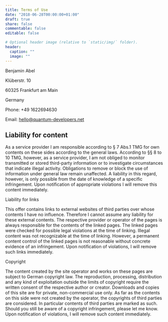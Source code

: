 ```yaml
---
title: Terms of Use
date: "2018-06-28T00:00:00+01:00"
draft: true
share: false
commentable: false
editable: false

# Optional header image (relative to `static/img/` folder).
header:
  caption: ""
  image: ""
---
```


Benjamin Abel

Klüberstr. 10

60325 Frankfurt am Main

Germany

Phone: +49 1622694630

Email: hello@quantum-developers.net


## Liability for content

As a service provider I am responsible according to § 7 Abs.1 TMG for own contents on these sides according to the general laws. According to §§ 8 to 10 TMG, however, as a service provider, I am not obliged to monitor transmitted or stored third-party information or to investigate circumstances that indicate illegal activity. Obligations to remove or block the use of information under general law remain unaffected. A liability in this regard, however, is only possible from the date of knowledge of a specific infringement. Upon notification of appropriate violations I will remove this content immediately.

Liability for links

This offer contains links to external websites of third parties over whose contents I have no influence. Therefore I cannot assume any liability for these external contents. The respective provider or operator of the pages is always responsible for the contents of the linked pages. The linked pages were checked for possible legal violations at the time of linking. Illegal content was not recognizable at the time of linking. However, a permanent content control of the linked pages is not reasonable without concrete evidence of an infringement. Upon notification of violations, I will remove such links immediately.

Copyright

The content created by the site operator and works on these pages are subject to German copyright law. The reproduction, processing, distribution and any kind of exploitation outside the limits of copyright require the written consent of the respective author or creator. Downloads and copies of this site are for private, non-commercial use only. As far as the contents on this side were not created by the operator, the copyrights of third parties are considered. In particular contents of third parties are marked as such. Should you still be aware of a copyright infringement, please let me know. Upon notification of violations, I will remove such content immediately.




